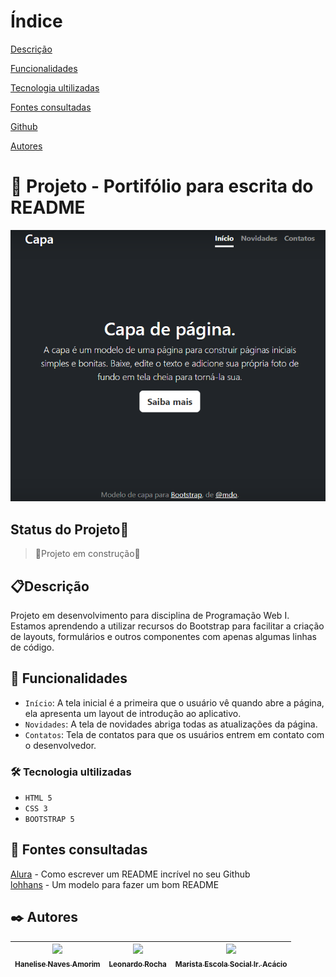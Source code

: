 # Índice

[Descrição](#descri%C3%A7%C3%A3o)  

[Funcionalidades](#funcionalidades)  

[Tecnologia ultilizadas](#tecnologia-ultilizadas)  

[Fontes consultadas](#fontes-consultadas)

[Github](https://github.com/)

[Autores](#autores)  

 

# 🚀 Projeto - Portifólio para escrita do README

![imagem](img/capa.png)

## Status do Projeto🚧
> 🚧Projeto em construção🚧

## 📋Descrição
Projeto em desenvolvimento para disciplina de Programação Web I. Estamos aprendendo a utilizar recursos do Bootstrap para facilitar a criação de  layouts, formulários e outros componentes com apenas algumas linhas de código.

## 🔧 Funcionalidades
- `Início`: A tela inicial é a primeira que o usuário vê quando abre a página, ela apresenta um layout de introdução ao aplicativo.
- `Novidades`: A tela de novidades abriga todas as atualizações da página.
- `Contatos`: Tela de contatos para que os usuários entrem em contato com o desenvolvedor.

### 🛠️ Tecnologia ultilizadas
- ``HTML 5``
- ``CSS 3``
- ``BOOTSTRAP 5``

## 📄 Fontes consultadas
[Alura](https://www.alura.com.br/artigos/escrever-bom-readme) - Como escrever um README incrível no seu Github  
[lohhans](https://gist.github.com/lohhans/f8da0b147550df3f96914d3797e9fb89) - Um modelo para fazer um bom README

## ✒️ Autores
| [<img loading="lazy" src="https://avatars.githubusercontent.com/u/105460028?v=4" width=115><br><sub>Hanelise Naves Amorim</sub>](https://github.com/hiseamorim) |  [<img loading="lazy" src="https://avatars.githubusercontent.com/u/86802310?v=4" width=115><br><sub>Leonardo Rocha</sub>](https://github.com/LeonardoRochaMarista) |  [<img loading="lazy" src="https://avatars.githubusercontent.com/u/86796647?s=200&v=4" width=115><br><sub>Marista Escola Social Ir. Acácio</sub>](https://github.com/MaristaIrAcacio) |
| :---: | :---: | :---: |
